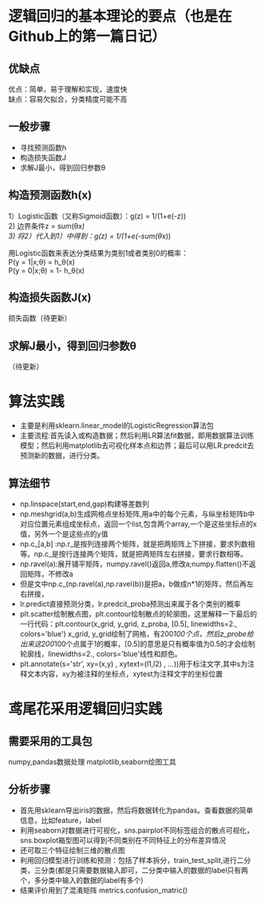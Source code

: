 逻辑回归的基本理论的要点（也是在Github上的第一篇日记）
====
优缺点
---
优点：简单，易于理解和实现，速度快<br>
缺点：容易欠拟合，分类精度可能不高<br>

一般步骤
----
* 寻找预测函数h
* 构造损失函数J
* 求解J最小，得到回归参数θ

构造预测函数h(x)
----
1）Logistic函数（又称Sigmoid函数）：g(z) = 1/(1+e(-z))<br>
2) 边界条件z = sum(θ*x) <br>
3) 将2）代入到1）中得到：g(z) = 1/(1+e(-sum(θ*x)) <br>

用Logistic函数来表达分类结果为类别1或者类别0的概率：<br>
P(y = 1|x;θ) = h_θ(x) <br>
P(y = 0|x;θ) = 1- h_θ(x) <br>

构造损失函数J(x)
----
损失函数（待更新）

求解J最小，得到回归参数θ
----
（待更新）

算法实践
====

* 主要是利用sklearn.linear_model的LogisticRegression算法包
* 主要流程:首先读入或构造数据；然后利用LR算法fit数据，即用数据算法训练模型；然后利用matplotlib去可视化样本点和边界；最后可以用LR.predcit去预测新的数据，进行分类。

算法细节
-----
* np.linspace(start,end,gap)构建等差数列
* np.meshgrid(a,b)生成网格点坐标矩阵,用a中的每个元素，与纵坐标矩阵b中对应位置元素组成坐标点，返回一个list,包含两个array,一个是这些坐标点的x值，另外一个是这些点的y值
* np.c_[a,b] :np.r_是按列连接两个矩阵，就是把两矩阵上下拼接，要求列数相等。np.c_是按行连接两个矩阵，就是把两矩阵左右拼接，要求行数相等。
* np.ravel(a):展开铺平矩阵，numpy.ravel()返回a,修改a;numpy.flatten()不返回矩阵，不修改a
* 但是文中np.c_(np.ravel(a),np.ravel(b))是把a，b做成n*1的矩阵，然后再左右拼接，
* lr.predict直接预测分类，lr.predcit_proba预测出来属于各个类别的概率
* plt.scatter绘制散点图，plt.contour绘制散点的轮廓图，这里解释一下最后的一行代码：plt.contour(x_grid, y_grid, z_proba, [0.5], linewidths=2., colors='blue')
x_grid, y_grid绘制了网格，有200*100个点，然后z_probe给出来这200*100个点属于1的概率，[0.5]的意思是只有概率值为0.5的才会绘制轮廓线，linewidths=2., colors='blue'线性和颜色。
* plt.annotate(s='str', xy=(x,y) , xytext=(l1,l2) , ...))用于标注文字,其中s为注释文本内容，xy为被注释的坐标点，xytest为注释文字的坐标位置

鸢尾花采用逻辑回归实践
====

需要采用的工具包
----
numpy,pandas数据处理
matplotlib,seaborn绘图工具

分析步骤
----
* 首先用sklearn导出iris的数据，然后将数据转化为pandas。查看数据的简单信息，比如feature，label
* 利用seaborn对数据进行可视化，sns.pairplot不同标签组合的散点可视化，sns.boxplot箱型图可以得到不同类别在不同特征上的分布差异情况
* 还可取三个特征绘制三维的散点图
* 利用回归模型进行训练和预测：包括了样本拆分，train_test_split,进行二分类，三分类(都是只需要数据输入即可，二分类中输入的数据的label只有两个，多分类中输入的数据的label有多个)
* 结果评价用到了混淆矩阵 metrics.confusion_matric()
